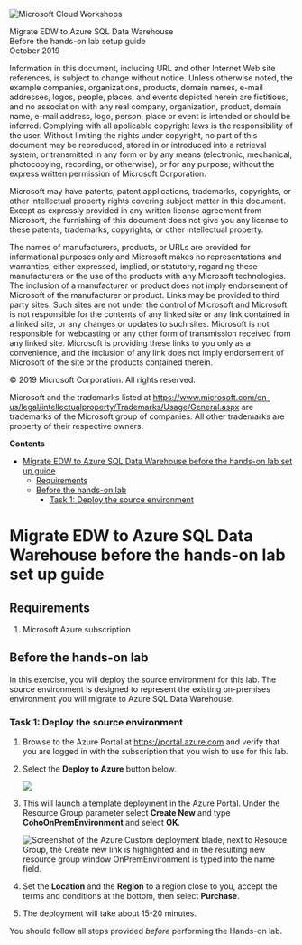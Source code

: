 ![](https://github.com/Microsoft/MCW-Template-Cloud-Workshop/raw/master/Media/ms-cloud-workshop.png "Microsoft Cloud Workshops")

<div class="MCWHeader1">
Migrate EDW to Azure SQL Data Warehouse
</div>

<div class="MCWHeader2">
Before the hands-on lab setup guide
</div>

<div class="MCWHeader3">
October 2019
</div>


Information in this document, including URL and other Internet Web site references, is subject to change without notice. Unless otherwise noted, the example companies, organizations, products, domain names, e-mail addresses, logos, people, places, and events depicted herein are fictitious, and no association with any real company, organization, product, domain name, e-mail address, logo, person, place or event is intended or should be inferred. Complying with all applicable copyright laws is the responsibility of the user. Without limiting the rights under copyright, no part of this document may be reproduced, stored in or introduced into a retrieval system, or transmitted in any form or by any means (electronic, mechanical, photocopying, recording, or otherwise), or for any purpose, without the express written permission of Microsoft Corporation.

Microsoft may have patents, patent applications, trademarks, copyrights, or other intellectual property rights covering subject matter in this document. Except as expressly provided in any written license agreement from Microsoft, the furnishing of this document does not give you any license to these patents, trademarks, copyrights, or other intellectual property.

The names of manufacturers, products, or URLs are provided for informational purposes only and Microsoft makes no representations and warranties, either expressed, implied, or statutory, regarding these manufacturers or the use of the products with any Microsoft technologies. The inclusion of a manufacturer or product does not imply endorsement of Microsoft of the manufacturer or product. Links may be provided to third party sites. Such sites are not under the control of Microsoft and Microsoft is not responsible for the contents of any linked site or any link contained in a linked site, or any changes or updates to such sites. Microsoft is not responsible for webcasting or any other form of transmission received from any linked site. Microsoft is providing these links to you only as a convenience, and the inclusion of any link does not imply endorsement of Microsoft of the site or the products contained therein.

© 2019 Microsoft Corporation. All rights reserved.

Microsoft and the trademarks listed at <https://www.microsoft.com/en-us/legal/intellectualproperty/Trademarks/Usage/General.aspx> are trademarks of the Microsoft group of companies. All other trademarks are property of their respective owners.

**Contents**

<!-- TOC -->

- [Migrate EDW to Azure SQL Data Warehouse before the hands-on lab set up guide](#migrate-edw-to-azure-sql-data-warehouse-before-the-hands-on-lab-set-up-guide)
  - [Requirements](#requirements)
  - [Before the hands-on lab](#before-the-hands-on-lab)
    - [Task 1: Deploy the source environment](#task-1-deploy-the-source-environment)

<!-- /TOC -->

# Migrate EDW to Azure SQL Data Warehouse before the hands-on lab set up guide

## Requirements

1.  Microsoft Azure subscription

## Before the hands-on lab

In this exercise, you will deploy the source environment for this lab. The source environment is designed to represent the existing on-premises environment you will migrate to Azure SQL Data Warehouse.

### Task 1: Deploy the source environment

1.  Browse to the Azure Portal at <https://portal.azure.com> and verify that you are logged in with the subscription that you wish to use for this lab.

2.  Select the **Deploy to Azure** button below. 

    <a href="https://portal.azure.com/#create/Microsoft.Template/uri/https%3A%2F%2Fraw.githubusercontent.com%2FMicrosoft%2FMCW-Migrate-EDW-to-Azure-SQL-Data-Warehouse%2Fmaster%2FHands-on%20lab%2Flabfiles%2Fazure-deploy.json" rel="nofollow">
    <img src="https://camo.githubusercontent.com/9285dd3998997a0835869065bb15e5d500475034/687474703a2f2f617a7572656465706c6f792e6e65742f6465706c6f79627574746f6e2e706e67" data-canonical-src="http://azuredeploy.net/deploybutton.png" style="max-width:100%;">
    </a>

3. This will launch a template deployment in the Azure Portal. Under the Resource Group parameter select **Create New** and type **CohoOnPremEnvironment** and select **OK**.

    ![Screenshot of the Azure Custom deployment blade, next to Resouce Group, the Create new link is highlighted and in the resulting new resource group window OnPremEnvironment is typed into the name field.](images/Hands-onlabstep-by-step-MigrateEDWtoAzureSQLDataWarehouseimages/media/2019-01-22-19-25-46.png "Custom deployment blade")

4. Set the **Location** and the **Region** to a region close to you, accept the terms and conditions at the bottom, then select **Purchase**.

5. The deployment will take about 15-20 minutes.

You should follow all steps provided *before* performing the Hands-on lab.
